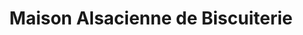 ---
title: "Maison Alsacienne de Biscuiterie"
url: /metz/maison-alsacienne-de-biscuiterie/
shop: pâtisserie
---